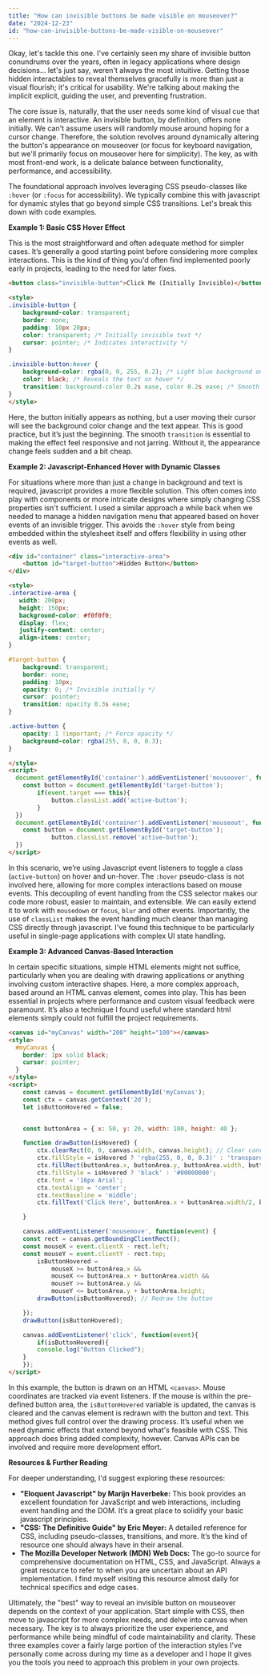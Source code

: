 ```yaml
---
title: "How can invisible buttons be made visible on mouseover?"
date: "2024-12-23"
id: "how-can-invisible-buttons-be-made-visible-on-mouseover"
---
```


Okay, let's tackle this one. I've certainly seen my share of invisible button conundrums over the years, often in legacy applications where design decisions… let's just say, weren't always the most intuitive. Getting those hidden interactables to reveal themselves gracefully is more than just a visual flourish; it's critical for usability. We're talking about making the implicit explicit, guiding the user, and preventing frustration.

The core issue is, naturally, that the user needs some kind of visual cue that an element is interactive. An invisible button, by definition, offers none initially. We can't assume users will randomly mouse around hoping for a cursor change. Therefore, the solution revolves around dynamically altering the button's appearance on mouseover (or focus for keyboard navigation, but we'll primarily focus on mouseover here for simplicity). The key, as with most front-end work, is a delicate balance between functionality, performance, and accessibility.

The foundational approach involves leveraging CSS pseudo-classes like `:hover` (or `:focus` for accessibility). We typically combine this with javascript for dynamic styles that go beyond simple CSS transitions. Let's break this down with code examples.

**Example 1: Basic CSS Hover Effect**

This is the most straightforward and often adequate method for simpler cases. It’s generally a good starting point before considering more complex interactions. This is the kind of thing you'd often find implemented poorly early in projects, leading to the need for later fixes.

```html
<button class="invisible-button">Click Me (Initially Invisible)</button>

<style>
.invisible-button {
    background-color: transparent;
    border: none;
    padding: 10px 20px;
    color: transparent; /* Initially invisible text */
    cursor: pointer; /* Indicates interactivity */
}

.invisible-button:hover {
    background-color: rgba(0, 0, 255, 0.2); /* Light blue background on hover */
    color: black; /* Reveals the text on hover */
    transition: background-color 0.2s ease, color 0.2s ease; /* Smooth transitions */
}
</style>
```

Here, the button initially appears as nothing, but a user moving their cursor will see the background color change and the text appear. This is good practice, but it’s just the beginning. The smooth `transition` is essential to making the effect feel responsive and not jarring. Without it, the appearance change feels sudden and a bit cheap.

**Example 2: Javascript-Enhanced Hover with Dynamic Classes**

For situations where more than just a change in background and text is required, javascript provides a more flexible solution. This often comes into play with components or more intricate designs where simply changing CSS properties isn't sufficient. I used a similar approach a while back when we needed to manage a hidden navigation menu that appeared based on hover events of an invisible trigger. This avoids the `:hover` style from being embedded within the stylesheet itself and offers flexibility in using other events as well.

```html
<div id="container" class="interactive-area">
    <button id="target-button">Hidden Button</button>
</div>

<style>
.interactive-area {
   width: 200px;
   height: 150px;
   background-color: #f0f0f0;
   display: flex;
   justify-content: center;
   align-items: center;
}

#target-button {
    background: transparent;
    border: none;
    padding: 10px;
    opacity: 0; /* Invisible initially */
    cursor: pointer;
    transition: opacity 0.3s ease;
}

.active-button {
    opacity: 1 !important; /* Force opacity */
    background-color: rgba(255, 0, 0, 0.3);
}

</style>
<script>
  document.getElementById('container').addEventListener('mouseover', function(event){
    const button = document.getElementById('target-button');
        if(event.target === this){
            button.classList.add('active-button');
        }
  })
  document.getElementById('container').addEventListener('mouseout', function(){
    const button = document.getElementById('target-button');
            button.classList.remove('active-button');
  })
</script>
```

In this scenario, we’re using Javascript event listeners to toggle a class (`active-button`) on hover and un-hover. The `:hover` pseudo-class is not involved here, allowing for more complex interactions based on mouse events. This decoupling of event handling from the CSS selector makes our code more robust, easier to maintain, and extensible. We can easily extend it to work with `mousedown` or `focus`, `blur` and other events. Importantly, the use of `classList` makes the event handling much cleaner than managing CSS directly through javascript. I've found this technique to be particularly useful in single-page applications with complex UI state handling.

**Example 3: Advanced Canvas-Based Interaction**

In certain specific situations, simple HTML elements might not suffice, particularly when you are dealing with drawing applications or anything involving custom interactive shapes. Here, a more complex approach, based around an HTML canvas element, comes into play. This has been essential in projects where performance and custom visual feedback were paramount. It’s also a technique I found useful where standard html elements simply could not fulfill the project requirements.

```html
<canvas id="myCanvas" width="200" height="100"></canvas>
<style>
  #myCanvas {
    border: 1px solid black;
    cursor: pointer;
  }
</style>
<script>
    const canvas = document.getElementById('myCanvas');
    const ctx = canvas.getContext('2d');
    let isButtonHovered = false;


    const buttonArea = { x: 50, y: 20, width: 100, height: 40 };

    function drawButton(isHovered) {
        ctx.clearRect(0, 0, canvas.width, canvas.height); // Clear canvas
        ctx.fillStyle = isHovered ? 'rgba(255, 0, 0, 0.3)' : 'transparent'; // Highlight on hover
        ctx.fillRect(buttonArea.x, buttonArea.y, buttonArea.width, buttonArea.height);
        ctx.fillStyle = isHovered ? 'black' : '#00000000';
        ctx.font = '16px Arial';
        ctx.textAlign = 'center';
        ctx.textBaseline = 'middle';
        ctx.fillText('Click Here', buttonArea.x + buttonArea.width/2, buttonArea.y + buttonArea.height/2);

    }

    canvas.addEventListener('mousemove', function(event) {
    const rect = canvas.getBoundingClientRect();
    const mouseX = event.clientX - rect.left;
    const mouseY = event.clientY - rect.top;
        isButtonHovered =
            mouseX >= buttonArea.x &&
            mouseX <= buttonArea.x + buttonArea.width &&
            mouseY >= buttonArea.y &&
            mouseY <= buttonArea.y + buttonArea.height;
        drawButton(isButtonHovered); // Redraw the button

    });
    drawButton(isButtonHovered);

    canvas.addEventListener('click', function(event){
        if(isButtonHovered){
        console.log("Button Clicked");
    }
    });
</script>
```

In this example, the button is drawn on an HTML `<canvas>`. Mouse coordinates are tracked via event listeners. If the mouse is within the pre-defined button area, the `isButtonHovered` variable is updated, the canvas is cleared and the canvas element is redrawn with the button and text. This method gives full control over the drawing process. It’s useful when we need dynamic effects that extend beyond what's feasible with CSS. This approach does bring added complexity, however. Canvas APIs can be involved and require more development effort.

**Resources & Further Reading**

For deeper understanding, I'd suggest exploring these resources:

*   **"Eloquent Javascript" by Marijn Haverbeke:** This book provides an excellent foundation for JavaScript and web interactions, including event handling and the DOM. It’s a great place to solidify your basic javascript principles.
*   **"CSS: The Definitive Guide" by Eric Meyer:** A detailed reference for CSS, including pseudo-classes, transitions, and more. It’s the kind of resource one should always have in their arsenal.
*  **The Mozilla Developer Network (MDN) Web Docs:** The go-to source for comprehensive documentation on HTML, CSS, and JavaScript. Always a great resource to refer to when you are uncertain about an API implementation. I find myself visiting this resource almost daily for technical specifics and edge cases.

Ultimately, the "best" way to reveal an invisible button on mouseover depends on the context of your application. Start simple with CSS, then move to javascript for more complex needs, and delve into canvas when necessary. The key is to always prioritize the user experience, and performance while being mindful of code maintainability and clarity. These three examples cover a fairly large portion of the interaction styles I've personally come across during my time as a developer and I hope it gives you the tools you need to approach this problem in your own projects.
